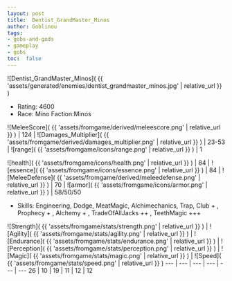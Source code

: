 ```yaml
---
layout: post
title:  Dentist_GrandMaster_Minos
author: Goblinou
tags:
- gobs-and-gods
- gameplay
- gobs
toc:  false
---
```


![Dentist_GrandMaster_Minos]( {{ 'assets/generated/enemies/dentist_grandmaster_minos.jpg' | relative_url }} )
- Rating: 4600
- Race: Mino  Faction:Minos

![MeleeScore]( {{ 'assets/fromgame/derived/meleescore.png' | relative_url }} ) | 124 | ![Damages_Multiplier]( {{ 'assets/fromgame/derived/damages_multiplier.png' | relative_url }} ) | 23-53 | ![range]( {{ 'assets/fromgame/icons/range.png' | relative_url }} ) | 1


![health]( {{ 'assets/fromgame/icons/health.png' | relative_url }} ) | 84 | ![essence]( {{ 'assets/fromgame/icons/essence.png' | relative_url }} ) | 84 | ![MeleeDefense]( {{ 'assets/fromgame/derived/meleedefense.png' | relative_url }} ) | 70 | ![armor]( {{ 'assets/fromgame/icons/armor.png' | relative_url }} ) | 58/50/50

* Skills: Engineering, Dodge, MeatMagic, Alchimechanics, Trap, Club + , Prophecy + , Alchemy + , TradeOfAllJacks ++ , TeethMagic +++ 

![Strength]( {{ 'assets/fromgame/stats/strength.png' | relative_url }} ) | ![Agility]( {{ 'assets/fromgame/stats/agility.png' | relative_url }} ) | ![Endurance]( {{ 'assets/fromgame/stats/endurance.png' | relative_url }} ) | ![Perception]( {{ 'assets/fromgame/stats/perception.png' | relative_url }} ) | ![Magic]( {{ 'assets/fromgame/stats/magic.png' | relative_url }} ) | ![Speed]( {{ 'assets/fromgame/stats/speed.png' | relative_url }} )
--- | --- | --- | --- | --- | ---
26 | 10 | 19 | 11 | 12 | 12
